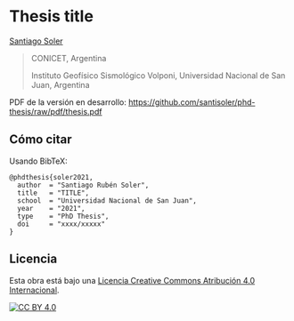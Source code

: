 # Thesis title

[Santiago Soler](https://santisoler.github.io)

> CONICET, Argentina
>
> Instituto Geofísico Sismológico Volponi, Universidad Nacional de San Juan,
> Argentina

PDF de la versión en desarrollo: https://github.com/santisoler/phd-thesis/raw/pdf/thesis.pdf

## Cómo citar

Usando BibTeX:

```
@phdthesis{soler2021,
  author  = "Santiago Rubén Soler",
  title   = "TITLE",
  school  = "Universidad Nacional de San Juan",
  year    = "2021",
  type    = "PhD Thesis",
  doi     = "xxxx/xxxxx"
}
```

## Licencia

Esta obra está bajo una
[Licencia Creative Commons Atribución 4.0 Internacional][cc-by].

[![CC BY 4.0][cc-by-image]][cc-by]

[cc-by]: https://creativecommons.org/licenses/by/4.0/deed.es
[cc-by-image]: https://i.creativecommons.org/l/by/4.0/88x31.png

